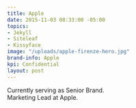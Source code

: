 ```yaml
---
title: Apple
date: 2015-11-03 08:33:00 -05:00
topics:
- Jekyll
- Siteleaf
- Kissyface
image: "/uploads/apple-firenze-hero.jpg"
brand-info: Apple
kpi: Confidential
layout: post
---
```


Currently serving as Senior Brand.  
Marketing Lead at Apple.